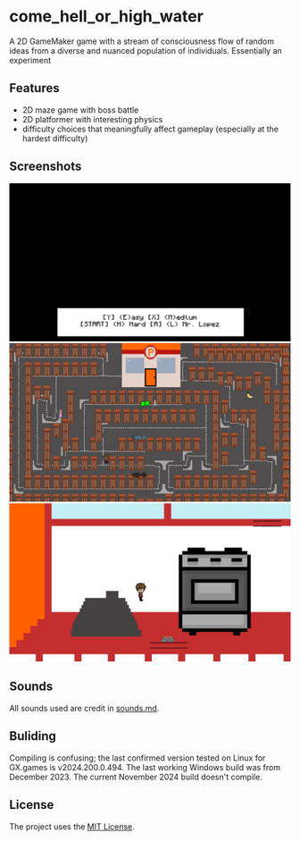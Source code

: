 # come_hell_or_high_water
A 2D GameMaker game with a stream of consciousness flow of random ideas from a diverse and nuanced population of individuals. Essentially an experiment

## Features
- 2D maze game with boss battle
- 2D platformer with interesting physics
- difficulty choices that meaningfully affect gameplay (especially at the hardest difficulty)

## Screenshots
![difficulty selection screen](./screenshots/difficulty.png)
![maze game](./screenshots/maze.png)
![platformer kitchen area](./screenshots/kitchen.png)

## Sounds
All sounds used are credit in [sounds.md](./sounds/sounds.md).

## Buliding
Compiling is confusing; the last confirmed version tested on Linux for GX.games is v2024.200.0.494. The last working Windows build was from December 2023. The current November 2024 build doesn't compile.

## License
The project uses the [MIT License](https://mit-license.org/).
